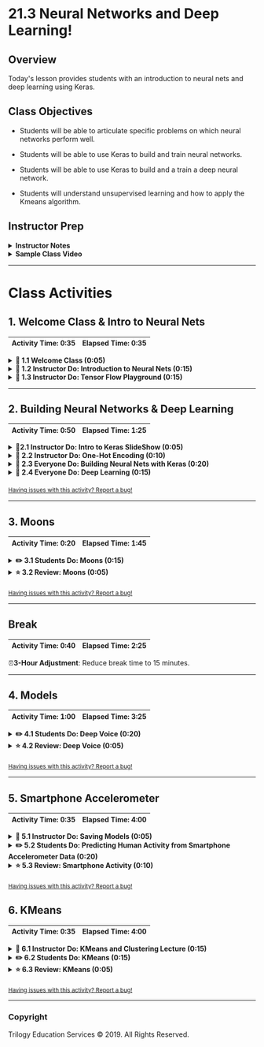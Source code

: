 # 21.3 Neural Networks and Deep Learning!

## Overview

Today's lesson provides students with an introduction to neural nets and deep learning using Keras.

## Class Objectives

* Students will be able to articulate specific problems on which neural networks perform well.

* Students will be able to use Keras to build and train neural networks.

* Students will be able to use Keras to build and a train a deep neural network.

* Students will understand unsupervised learning and how to apply the Kmeans algorithm.

## Instructor Prep

<details>
  <summary><strong>Instructor Notes</summary></strong>

* You may find that this lesson falls on a weekday due to a holiday shifting the course schedule. In this case, we have provided notes within the LP that will allow you to **easily adjust the length of the lesson to fit into a weekday class**.

  * Be on the lookout for a ⏰**3-Hour Adjustment** note at the top of activities in this Lesson Plan. If this class is being taught on a weekday, please utilize the directions found in the note. Keep in mind that breaks will be reduced from 40 minutes to the typical 15 minutes for a weekday class as well.

  * Shortening these activities could potentially limit the students' ability to finish them, so please remind them to utilize office hours to clear up any questions they may have.

* As a reminder these slideshows are for instructor use only - when distributing slides to students, please first export the slides to a PDF file. You may then distribute the PDF file through Slack.

* Please reference our [Student FAQ](../../../05-Instructor-Resources/README.md#unit-21-machine-learning) for answers to questions frequently asked by students of this program. If you have any recommendations for additional questions, feel free to log an issue or a pull request with your desired additions.

</details>

<details>
  <summary><strong>Sample Class Video</summary></strong>

* To view an example class lecture visit (Note video may not reflect latest lesson plan): [Class Video](https://codingbootcamp.hosted.panopto.com/Panopto/Pages/Viewer.aspx?id=f41f4277-27b6-4462-a187-aa88002a53f2)

</details>

- - -

# Class Activities

## 1. Welcome Class & Intro to Neural Nets

| Activity Time:       0:35 |  Elapsed Time:      0:35  |
|---------------------------|---------------------------|

<details>
  <summary><strong> 📣 1.1 Welcome Class (0:05)</strong></summary>

* Explain that today's class will first discuss neural networks and deep learning. Then, move onto the Kmeans unsupervised clustering algorithm.

</details>

<details>
  <summary><strong> 📣 1.2 Instructor Do: Introduction to Neural Nets (0:15)</strong></summary>

* Walk through slides 1-14 (Intro to Neural Networks) of the [slideshow](https://drive.google.com/open?id=14voz4G22b6m-zBVih7Vf1CtbAkweQKyGD-W3yK4ZwdA) and highlight the following:

  * Discuss a few motivating examples of Neural Networks and Deep Learning.

  * Explain that an Artificial Neuron mimics the behavior of a biological neuron in the brain.

  * Explain that an Artificial Neural Network is simply an architecture of interconnected neurons.

  * Explain that a Neural Network processes information in similar ways to the brain. Inputs flow through the network and are trained to detect higher level features as the progress through the network until an output or decision can be made.

  * Show that Neural Networks are just layer of connected Neurons.

  * Point out that unlike other machine learning models, neural network models can be used for two-class classification, multi-class classification, probability, and regression using the same basic structure.

    * Explain that the most common output of a neural network is a two-class classification or probability.

  * Explain that Neural Networks are trained by feeding inputs (i.e. pictures of cats and dogs) through a network, calculating an output, comparing that to a known label, and then using any error to update all of the weights in the network. A Neural Network essentially learns by adjusting it's weights between each node. This controls the activation of neurons.

  * Show an example of using a trained network to predict the label of a cat or a dog in an image.

  * Ask for any additional questions before moving on.

  </details>

<details>
  <summary><strong> 📣 1.3 Instructor Do: Tensor Flow Playground (0:15)</strong></summary>

* Explain that one of the best ways to develop an intuition for how neural nets work is to watch them learn.

* Explain that [Tensor Flow Playground](http://playground.tensorflow.org) is a website where users can configure and train a neural network on different kinds of problems.

* Explain that the objective of this demonstration is to enhance students' intuition for what kinds of problems neural nets perform well on, and how they learn over time.

* Navigate to the [Tensor Flow Playground](http://playground.tensorflow.org/).

  * Slack out the link and encourage students to follow along.

  ![tfp_home.png](Images/tfp_home.png)

* Take a moment to explain the layout of the page to the class.

* Note the "play" button in the top left corner of the page. Explain that clicking this starts training the network.

  ![tf_play.png](Images/tf_play.png)

* In the same row as the play button, there are dropdowns for **Learning Rate**; **Activation Function**; **Regularization**; etc.

  * Explain that these options affect how quickly a network learns, and influence the goodness of its predictions.

  * Explain that tuning these parameters is important, but advanced.

  * For now, leave this row as-is.

* Below this row are headings for **Data**; **Features**; **Hidden Layers**; and **Output**.

* Under **Data**, select the data set on which to train the model.

* Instruct students to select the two blobs in the bottom left.

  ![two_blobs.png](Images/two_blobs.png)

* Explain that changing the **Features** allows the user to  specify properties to look for in the input data.

  * Instruct students to select only x<sub>1</sub> and x<sub>2</sub>, which should be the defaults.

  ![x1_x2.png](Images/x1_x2.png)

* **Hidden Layers** identify "higher-order" patterns and correlations amongst input features.

  * Instruct students to remove all but one hidden layer.

  * Instruct students to configure their hidden layer with 6 neurons.

  * Explain that a common rule of thumb for 3-layer networks is to use three times as many nodes in the hidden layer as in the input layer.

  ![tfp_hidden_layer.png](Images/tfp_hidden_layer.png)

* Finally, note the **Output** image, which plots the network's decision boundaries as it learns.

  * Point out that the output image displays the two blobs in the data on the left.

  ![tfp_setup.png](Images/tfp_setup.png)

* Ask a student to explain how a successful classifier would draw a decision boundary for this data.

  * A good classifier would draw a line between the blobs.

* Emphasize that this data set is **linearly separable**.

* Start training the network, and call attention to the output image on the right-hand side of the page.

* Begin training the model by clicking the play button in the top left corner.

* Point out that, right after the play button is pressed, the fit _changed_ over time.

* The network draws a linear decision boundary, as expected.

  ![nnet_linear_classification.png](Images/nnet_linear_classification.png)

* Explain that this isn't new: A variety of sklearn classifiers already covered in class can draw this boundary just fine.

* Ask a student to name one sklearn model that could distinguish between these two regions.

  * The prototypical model for classifying two distinct regions is **logistic regression**.

* This example shows that neural networks can easily solve linear problems, but doesn't demonstrate their efficacy at modeling nonlinearities.

* Explain to students that neural nets are particularly powerful at modeling nonlinearities.

  * This implies they should be good at distinguishing linearly separable regions, as well.

* Click the blob-in-circle data set on the left.

  ![blob_in_circle.png](Images/blob_in_circle.png)

* Highlight that these two regions are highly nonlinear.

  * The nonlinearity is due to the fact that the regions are separated by a circle, so there's no single _line_ that can be drawn to distinguish them.

* Now, train the network, and observe how neural nets learn nonlinearities.

  * Click the play button in the top left.

  * Point out that, as before, the decision boundary changes in time.

  * Highlight that it takes much longer for the network to find the circular decision boundary than the linear one.

  * It does, nevertheless, manage to separate the regions.

  * Emphasize that this is a huge win over classical methods!

* Explain that, while this is a complicated function to fit, more complicated nonlinearities are common.

* Instruct students to select the spiral data on the left.

  ![spiral.png](Images/spiral.png)

* Point out that this is much more complicated than a simple circle.

* Click the play button in the top left.

* Point out that, this time, the neural net doesn't do such a good job fitting the curves.

  * Point out that this implies there are problems our neural net can't solve.

  ![nnet_failed_spiral.png](Images/nnet_failed_spiral.png)

* Explain that this is because the data is, in some sense, "too nonlinear" for this network.

* Explain that this is where **hidden layers** come in.

* Remind students that each layer of a network distills information that it receives from a previous layer.

  * Explain that, the more complex the nonlinearities in the data, the more "distillation steps" will be required for the network to "understand" where to draw its decision boundaries.

  * Explain that adding hidden layers increases the "level of nonlinearity" a network can detect and fit.

  * Explain that this is why **deep networks**—i.e., those with more than 3 layers—must be used to solve most interesting real-world problems.

* Explain that this problem is, in fact, rather difficult.

* Explain that it requires the addition of hidden layers; more input features; and configuration of the model's learning rate, activation function, and regularization methods.

* Explain that values like the **learning rate** are constants in the learning equations.

* Explain that such constants influence how quickly and how well the network learns.

* Explain that hyperparameter selection is a major topic in deep learning research.

* Set up TensorFlow Playground with the parameters shown in the image below, and click the play button in the top left.

  ![nnet_spiral_setup.png](Images/nnet_spiral_setup.png)

* Point out that the spiral takes much longer to fit than previous data sets.

  * Point out the number in the top left and immediately to the right of the play button.

    * This counts the number of training cycles, or **epochs**, over which the network has been trained.

  * Point out that it takes more epochs to train a network to fit the spiral than to train a network to fit either the circle or two blobs.

* Point out that the final fit still isn't perfect—but, it's extremely good relative to the complexity of the data set and the performance of alternative models.

  ![nnet_successful_spiral.png](Images/nnet_successful_spiral.png)

* Emphasize that this demonstration has shown us:

  * How neural networks learn over time.

  * What properties of a neural network determine how quickly it learns, as well as the goodness of its fit.

* Allow students a few minutes to experiment with the other datasets, features, and layers.

* Take a moment to address remaining questions before proceeding.

</details>

- - -

## 2. Building Neural Networks & Deep Learning

| Activity Time:       0:50 |  Elapsed Time:      1:25  |
|---------------------------|---------------------------|

<details>
  <summary><strong> 📣2.1 Instructor Do: Intro to Keras SlideShow (0:05)</strong></summary>

* Walk through slides 15-21 (Why Keras? Who keras?) of the [slideshow](https://drive.google.com/open?id=14voz4G22b6m-zBVih7Vf1CtbAkweQKyGD-W3yK4ZwdA)  and highlight the following:

  * Explain that we are going to use TensorFlow and Keras to build our Neural Networks. TensorFlow allows us to run our code across multiple platforms in a highly efficient way.

  * Explain that Keras is an abstraction layer on top of TensorFLow that makes it easier to build models. You can relate this to using Plotly.js to build charts instead of using the more verbose D3.js library.

  * Show an example of how Keras provides the standard `model -> fit -> predict` interface that they are used to seeing (with a few additional steps that will be covered later).

  * Finally, ask students to install Keras in their python environment using `conda install tensorflow` and then test the install by importing keras in a jupyter notebook using `import tensorflow.keras`.

</details>

<details>
  <summary><strong> 📣 2.2 Instructor Do: One-Hot Encoding (0:10)</strong></summary>

* This activity is an introduction to one-hot encoding; an essential step in building a neural network classifier.

* Launch Jupyter Notebook, and step through the [01-Ins_One_Hot_Encoding/One_Hot_Encoding.ipynb](Activities/01-Ins_One_Hot_Encoding/Solved/One_Hot_Encoding.ipynb) notebook.

* Explain that when data contains strings for labels, they need to be converted to numeric values.

* Show the example of an input that contains the strings `dog` and `cat`.

  ![Ins_One_Hot_Encoding1](Images/Ins_One_Hot_Encoding1.png)

* Explain that these labels can be converted into numeric values in two steps.

  1. First, label encoding converts our classes into a numeric value as show in the iris example.

  ![Ins_One_Hot_Encoding2](Images/Ins_One_Hot_Encoding2.png)
  ![Ins_One_Hot_Encoding3](Images/Ins_One_Hot_Encoding3.png)

  * Loop through the encoded values to show students the results.

    ![One_Hot_Encoding_labels.png](Images/One_Hot_Encoding_labels.png)

  2. One-Hot Encoding converts that numeric value to a one-hot encoded array. One-Hot Encoding avoids biasing the model by applying numeric classes.

  ![Ins_One_Hot_Encoding4.png](Images/Ins_One_Hot_Encoding4.png)

* Explain that this processes will be frequently used when classifying data using neural networks.

* Slack out a reference for students that are interested in learning more about [One-Hot Encoding](https://machinelearningmastery.com/why-one-hot-encode-data-in-machine-learning/).

* Take a moment to address remaining questions before proceeding.

</details>

<details>
  <summary><strong> 🎉 2.3 Everyone Do: Building Neural Nets with Keras (0:20) </strong></summary>

* ⏰**3-Hour Adjustment**: Reduce activity time to 15 minutes.

* This activity is designed to have students practice creating a simple neural network with Keras by replicating a visual representation.  Students should follow along with the instructor demonstration.

* Open [02-Evr_First_Neural_Network/First_Neural_Network.ipynb](Activities/02-Evr_First_Neural_Network/Solved/First_Neural_Network.ipynb) and slack out the unsolved version to students: [02-Evr_First_Neural_Network/First_Neural_Network.ipynb](Activities/02-Evr_First_Neural_Network/Unsolved/First_Neural_Network.ipynb).

  * The goal of this activity is to create a neural network that matches the diagram below to classify data.

    ![nnet.png](Images/nnet.png)

    * First, use sklearn to build a dataset with 100 samples and 3 features.  Then, create our training and testing data.

    ![Evr_First_Neural_Network1.png](Images/Evr_First_Neural_Network1.png)

    ![Evr_First_Neural_Network2.png](Images/Evr_First_Neural_Network2.png)

    * Scale the feature data using the StandardScaler.  Remember to scale both the testing and training data.

      * Scaling is extremely important with neural networks.  Without scaling, it is difficult for the training cycle to converge.

      ![Evr_First_Neural_Network3.png](Images/Evr_First_Neural_Network3.png)

      ![Evr_First_Neural_Network4.png](Images/Evr_First_Neural_Network4.png)

    * Note that for regressions the y-values will also be scaled, but in this case it is not necessary since one-hot-encoding is used for the outputs.

      ![Evr_First_Neural_Network5.png](Images/Evr_First_Neural_Network5.png)

    * Create a sequential model.  This means that the data flows from layer to the next.

      ![Evr_First_Neural_Network6.png](Images/Evr_First_Neural_Network6.png)

    * Next, add a layer to the function using `Dense` (for a densely connected layer).

      * Here, specify the number of of inputs as the `input_dim` parameter which should be equal to the input dimensions (number of features).

      * Additionally, `units` is the number of desired nodes in the layer.

      * Also, specify the type of activation function.  Here, ReLu is used.

      ![Evr_First_Neural_Network7.png](Images/Evr_First_Neural_Network7.png)

    * Add an output layer.

      * Since this is a classification model, the number of nodes in this layer should equal the possible outcomes or classes.  For example, if three outcomes were available, then this layer would have 3 nodes.  This example has two outcomes, therefore two nodes are used.

      * The softmax activation function is used which is typically used in a neural network classifier.

      ![Evr_First_Neural_Network8.png](Images/Evr_First_Neural_Network8.png)

    * `model.summary()` gives us the output shape as expected; 4 nodes in the first layer and 2 in the final layer.

      ![Evr_First_Neural_Network9.png](Images/Evr_First_Neural_Network9.png)

    * Now that the structure of the model has been defined, it is compiled using a loss function and optimizer.

      * Use Categorical Crossentropy for classification models and MSE (Mean Squared Error) for linear regression.

      * Here, an additional training metric, `accuracy`, is also specified.

      ![Evr_First_Neural_Network10.png](Images/Evr_First_Neural_Network10.png)

    * Finally, train (fit) the model!

      * Training consists of using the optimizer and loss function to update weights during each iteration of your training cycle.  This training using 1000 iterations or epochs.

      ![Evr_First_Neural_Network11.png](Images/Evr_First_Neural_Network11.png)

    * Evaluate the model using our testing data.

      ![Evr_First_Neural_Network11.png](Images/Evr_First_Neural_Network12.png)

    * Make predictions with the model.

      ![Evr_First_Neural_Network12.png](Images/Evr_First_Neural_Network13.png)

</details>

<details>
  <summary><strong> 🎉 2.4 Everyone Do: Deep Learning (0:15) </strong></summary>

* ⏰**3-Hour Adjustment**: Reduce activity time to 10 minutes.

* This activity compares a regular neural network to a deep learning network. It is designed to be lived coded along with students.

* Open [03-Evr_Deep_Learning/Deep_Learning.ipynb](Activities/03-Evr_Deep_Learning/Solved/Deep_Learning.ipynb) as a resource and slack out the unsolved version to students: [03-Evr_Deep_Learning/Deep_Learning.ipynb](Activities/03-Evr_Deep_Learning/Unsolved/Deep_Learning.ipynb)

  * First, show that the output for this dataset is a set of concentric circles where the inner circle is one class and the outer circle is another class.

  ![Evr_Deep_Learning1](Images/Evr_Deep_Learning1.png)

  * This is a classification problem.  Many classification models are designed to simply draw a line between two **linearly separable** regions of a space. However, this dataset is **non-linear** and no such line can be used to designate between the two classes.

  * Reiterate that neural networks are great at classifying non-linear data.

  * First, scale and pre-process the data. This is always the first step before using a neural network.

  ![Evr_Deep_Learning2](Images/Evr_Deep_Learning2.png)

  * This example compares two models.  The first is a regular neural network of 2 inputs, 6 hidden nodes, and 2 output nodes.  The second is a a deep neural network possessing a second hidden layer with 6 hidden nodes. These extra nodes help the network adapt to the non-linear data.

    * First, build the neural network with one hidden layer.

    * Note that the rule-of-thumb for a neural network is to have triple the amount of nodes in the hidden layer as the number of inputs. (This is not true of deep learning.)

    ![Evr_Deep_Learning3](Images/Evr_Deep_Learning3.png)

    * Then, build a deep learning neural network with a second layer of 6 nodes.

    ![Evr_Deep_Learning4](Images/Evr_Deep_Learning4.png)

  * Finally, show that the deep learning neural network has an accuracy score of .92 while the regular neural network has an accuracy score of .68.

    * Remember to use the test set to validate the model.

    ![Evr_Deep_Learning5](Images/Evr_Deep_Learning5.png)

</details>

<sub>[Having issues with this activity? Report a bug!](https://bit.ly/2Rnp8Cf)</sub>

- - -

## 3. Moons

| Activity Time:       0:20 |  Elapsed Time:      1:45  |
|---------------------------|---------------------------|

<details>
  <summary><strong> ✏️ 3.1 Students Do: Moons (0:15) </strong></summary>

* ⏰**3-Hour Adjustment**: Reduce activity time to 10 minutes.

* In this activity, students will create a regular Neural Network and a Deep Neural Network. Then, compare the accuracy of each.

* **Files**

  * [04-Stu_Moons/Moons.ipynb](Activities/04-Stu_Moons/Unsolved/Moons.ipynb)

* **Instructions:** [04-Stu_Moons/README.md](Activities/04-Stu_Moons/README.md)

  * Create a Neural Network and Deep Neural Network Classifier that correctly classifies both moons from the dataset.

  * Train both models using 100 training epochs.

  * Compare the accuracy of both models.

* **Bonus:**

  * Try to find the minimal architecture (number of nodes) and minimum training iterations required to achieve a score of at least .90.

</details>

<details>
  <summary><strong> ⭐ 3.2 Review: Moons (0:05)</strong></summary>

* Open [04-Stu_Moons/Moons.ipynb](Activities/04-Stu_Moons/Solved/Moons.ipynb) and walk through the solution.

  * First, show that the output for this dataset is a set of interweaving half circles (moons).

  ![Stu_Moons1](Images/Stu_Moons1.png)

  * Explain that this is another example of a classification problem where a neural network can excel by adapting to the non-linearity of the dataset.

  * Quickly show that the steps for pre-processing, building, compiling, and training the model are all the same as before.

  * Point out that once again, our deep learning model outperforms the standard neural network.

  ![Stu_Moons2](Images/Stu_Moons2.png)

</details>

<sub>[Having issues with this activity? Report a bug!](https://bit.ly/39SgBxF)</sub>

- - -

## Break

| Activity Time:       0:40 |  Elapsed Time:      2:25  |
|---------------------------|---------------------------|

⏰**3-Hour Adjustment**: Reduce break time to 15 minutes.

- - -

## 4. Models

| Activity Time:       1:00 |  Elapsed Time:      3:25  |
|---------------------------|---------------------------|

<details>
  <summary><strong> ✏️ 4.1 Students Do: Deep Voice (0:20)</strong></summary>

* ⏰**3-Hour Adjustment**: Skip this **Students Do** activity and continue on to the review activity.

* In this activity, students apply a deep learning neural network to predict the gender of a voice using acoustic properties of the voice and speech.

* Explain that they will be are revisiting the voice gender dataset from the previous class, but this time applying a neural network classifier.

* **Files**

  * [05-Stu_Voice_Recognition.ipynb](Activities/05-Stu_Deep_Voice/Unsolved/Voice_Recognition.ipynb)

  * [05-Stu_Deep_Voice/voice.csv](Activities/05-Stu_Deep_Voice/Resources/voice.csv)

  * [05-Stu_Deep_Voice/voice.md](Activities/05-Stu_Deep_Voice/Resources/voice.md)

* **Instructions:** [05-Stu_Deep_Voice/README.md](Activities/05-Stu_Deep_Voice/README.md)

  * Create a deep learning model with 2 hidden layers.  Each layer should have 100 nodes.

  * Compile and fit the model.

  * Quantify (score) the model.

  * Use the first 5 testing data points to make predictions.  Then, compare the predictions to the actual labels.

</details>

<details>
  <summary><strong> ⭐ 4.2 Review: Deep Voice (0:05) </strong></summary>

* **⏰3-Hour Adjustment**: This review activity is now an **Everyone Do**.

  * Spend only 15 minutes on this activity.

  * Use the review section as guidance for talking points as you live-code along with the students.

  * Be sure to take your time and answer all student questions along the way.

* Point out that this dataset requires applying label encoding and one-hot encoding on the y-labels since they are categorical and contain the strings `male` and `female`.

  ![Stu_Deep_Voice1](Images/Stu_Deep_Voice1.png)

* Explain that for this model, a more complex network is designed with 100 nodes in each hidden layer. This larger number of nodes will allow the neural network to adapt to the dataset.

  ![Stu_Deep_Voice2](Images/Stu_Deep_Voice2.png)

* Warn students that neural networks are often prone to over-fitting. Neural Network architectures should always be validated to ensure that they are not over-fitting to the training data and thus performing poorly on new data values.

* Explain that the `predict_classes` method makes a prediction and returns the original categorical encoding. The `inverse_transform` of our label encoder is applied to convert the encoded prediction to the original string value of `male` or `female`.

  ![Stu_Deep_Voice3](Images/Stu_Deep_Voice3.png)

* Ask students if they have any questions before moving on.

</details>

<sub>[Having issues with this activity? Report a bug!](https://bit.ly/3c2U1DW)</sub>

- - -

## 5. Smartphone Accelerometer

| Activity Time:       0:35 |  Elapsed Time:      4:00  |
|---------------------------|---------------------------|

<details>
  <summary><strong> 📣 5.1 Instructor Do: Saving Models (0:05)</strong></summary>

* Explain that training a Neural Network can be expensive and time consuming. However, Keras provides a mechanism for saving and loading trained models.

* Open [06-Ins_Saving_Models/Saving_Models.ipynb](Activities/06-Ins_Saving_Models/Solved/Saving_Models.ipynb) in jupyter notebook, and demonstrate to students how to save the trained model created in the previous activity.

* Show that `model.save("modelname.h5")` can be called to save a trained model.

  ![Ins_Saving_Models1](Images/Ins_Saving_Models1.png)

* Explain that the `.h5` file extension refers to the [HDF5 binary format](https://support.hdfgroup.org/HDF5/)

* The `load_model` function is used to load a saved model in Keras.

  ![Ins_Saving_Models2](Images/Ins_Saving_Models2.png)

* Explain that saving a loading models is a common way to share and reuse trained models.

  ![Ins_Saving_Models3](Images/Ins_Saving_Models3.png)

</details>

<details>
  <summary><strong> ✏️ 5.2 Students Do: Predicting Human Activity from Smartphone Accelerometer Data (0:20)</strong></summary>

* **⏰3-Hour Adjustment**: Reduce activity time to 15 minutes.

* **Files**

  * [07-Stu_Smartphone/Smartphone_Activity_Detector.ipynb](Activities/07-Stu_Smartphone/Unsolved/Smartphone_Activity_Detector.ipynb)

  * [07-Stu_Smartphone/X_train.txt](Activities/07-Stu_Smartphone/Resources/Train/X_train.txt)

  * [07-Stu_Smartphone/y_train.txt](Activities/07-Stu_Smartphone/Resources/Train/y_train.txt)

  * [07-Stu_Smartphone/X_test.txt](Activities/07-Stu_Smartphone/Resources/Test/X_test.txt)

  * [07-Stu_Smartphone/y_test.txt](Activities/07-Stu_Smartphone/Resources/Test/y_test.txt)

* **Instructions:** [07-Stu_Smartphone/README.txt](Activities/07-Stu_Smartphone/README.md)

* Follow the comments in the provided starter file to:

  * Encode necessary labels.

  * Build and train a deep learning model.

  * Save the model.

  * Load to model.

  * Use the loaded model to predict the activity of a smartphone user based one data point from the test set.

</details>

<details>
  <summary><strong> ⭐ 5.3 Review: Smartphone Activity (0:10)</strong></summary>

* Ask a student to explain what they had to do to complete the activity.

  * Remind the class that the point of the activity is to determine whether someone is standing, sitting, walking, etc., based on accelerometer data collected from their smartphones.

  * Point out that this is a **multi-class classification** problem, and reiterate that neural nets often perform well on such problems.

* Explain that the "shape" of the solution is as follows:

  * Load and preprocess data, including one-hot encoding of categorical data.

  * Create and fit the model.

  * Persist the model for later use.

  * Test the model's accuracy, and test its performance on a validation set.

* Point out that this is essentially the same process used with any machine learning algorithm.

* Launch Jupyter, and open the solved [07-Stu_Smartphone/Smartphone_Activity_Detector.ipynb](Activities/07-Stu_Smartphone/Solved/Smartphone_Activity_Detector.ipynb).

* Point out that the first several cells of the notebook simply use Pandas to load the _X_-training and _X_-testing data.

  ![load_x_data.png](Images/load_x_data.png)

* Point out that _y_ data is loaded differently.

* After loading `y_train_df`, `y_train` is created with [keras.utils.to_categorical](https://keras.io/utils/#to_categorical).

  * Remind students that `to_categorical` converts a row's class label into a one-hot encoded vector, with a `1` in the slot corresponding to the row's original class, and `0` elsewhere.

  * Remind students that this is done because neural networks require  _numerical_ inputs rather than strings. One-hot encoding maps string-based label encodings (e.g., the label `WALKING`) with a purely numerical vector (e.g., `[0, ..., 1, ..., 0]`, where the slot containing `1` corresponds to the label `WALKING`).

  ![one_hot.png](Images/one_hot.png)

* Point out that, after loading and preprocessing the training data, the test data is loaded.

  ![load_test.png)](Images/load_test.png)

* This concludes the preprocessing steps.

* Ask a student to explain how to initialize a Sequential model in Keras.

  * Explain that to initialize a sequential model, one simply calls the `Sequential` constructor.

  ![Smartphone_sequential.png](Images/Smartphone_sequential.png)

* Ask a student to explain the architecture of the network they built.

  * Remind students that this activity required them to build a 3-layer neural network.

* Ask a student to explain how they they added their hidden layers.

  * Explain that to add a layer to a sequential model, one simply calls `add`.

  * Explain that the input layer is a `Dense` layer.

* Ask a student to explain why this layer has `input_dim=X_train.shape[1]`.

  * Because `X_train.shape[1]` contains the number of columns in our data, it is used to set `input_dim`.

    ![Smartphone_hidden_layers.png](Images/Smartphone_hidden_layers.png)

* Ask a student to explain how they added their output layer.

  * Explain that to add the output layer, `add` is called yet again.

* Ask a student to explain why `y_train.shape[1]` is passed to the `Dense` constructor.

  * Remind students that the output layer must have one neuron corresponding to each class label in the training set. Each neuron generates a probability that the input belongs to _its_ corresponding class. These predictions can be aggregated to produce a single most likely class.

  ![Smartphone_output_layer.png](Images/Smartphone_output_layer.png)

* Now, the model is compiled and fit to the training data.

  * Explain that the defaults chosen for the parameters here should be taken as "fixed" for our purposes, but that students can and should experiment with different options later on in their machine learning practice.

  * Remind students that `epochs` refers to the number of iterations of adjusting weights using the optimizer and loss functions.

  ![Smartphone_compile.png](Images/Smartphone_compile.png)

  ![Smartphone_fit.png](Images/Smartphone_fit.png)

* Explain that, after training, the model is saved and loaded the with the `save` and `load_model` methods, respectively.

  ![Smartphone_save.png](Images/Smartphone_save.png)

* Ask a student to explain why saving a model might be important.

  * Remind students that training a network is computationally expensive, so saving the network's trained weights allows training to be bypassed when making predictions later.

* Finally, explain that the model is tested and used to make predictions in essentially the same way other machine learning models have been tested.

  ![Smartphone_final.png](Images/Smartphone_final.png)

* Take a moment to address remaining questions before slacking out the solution and dismissing class.

</details>

<sub>[Having issues with this activity? Report a bug!](https://bit.ly/3c05c0e)</sub>

## 6. KMeans

| Activity Time:       0:35 |  Elapsed Time:      4:00  |
|---------------------------|---------------------------|

<details>
  <summary><strong> 📣 6.1 Instructor Do: KMeans and Clustering Lecture (0:15)</strong></summary>

* Walk through slides 22-32 (Kmeans) of the [slideshow](https://drive.google.com/open?id=14voz4G22b6m-zBVih7Vf1CtbAkweQKyGD-W3yK4ZwdA) and highlight the following points:

  * Unsupervised machine learning algorithms draw inferences directly from the data without any previously labeled outputs (i.e. no `y` labels).

  * One common type of unsupervised learning is cluster analysis. That is, the algorithms attempt to group data into clusters based on relationships and features in the data.

    ![clustering.jpg](Images/clustering.jpg)

  * While clustering may be intuitive to humans, clustering algorithms have to decide which data points belong together.

    ![clustered.png](Images/clustered.png)

  * KMeans clustering will group the data into `k` groups.

  * The cluster center is the mean of all the points belonging to that cluster. Therefore each point is closer to it’s own cluster’s center than it is to other cluster centers.

    ![cluster-centers.png](Images/cluster-centers.png)

  * A small k will create larger clusters.

    ![k2.png](Images/k2.png)

  * A large k will create smaller clusters.

    ![k6.png](Images/k6.png)

  * Explain that predicting new values with a trained Kmeans model means that you are looking at the cluster centers to see which cluster is closest to the new data.

    ![kmeans-predict.png](Images/kmeans-predict.png)

  * A centroid in geometry is the center of a geometric object, here it refers to the center of a cluster.

* Open [08-Ins_Kmeans/Kmeans.ipynb](Activities/08-Ins_Kmeans/Solved/Kmeans.ipynb) and walk through the code for Kmeans and highlight the following:

  * This example creates random data with four data clusters. This can be visualized through the scatter plot.

    ![four-clusters.png](Images/four-clusters.png)

  * Explain that since four clusters can be seen in the data, `k=4` is used when creating our Kmeans model.

    ![k4-model.png](Images/k4-model.png)

  * The model is fit to the data and the clusters are predicted.

    ![kmeans-fit-predict.png](Images/kmeans-fit-predict.png)

  * The cluster predictions can then be plotted to visually see if the model correctly clustered the data.

    ![kmeans-clustered.png](Images/kmeans-clustered.png)

</details>

<details>
  <summary><strong> ✏️ 6.2 Students Do: KMeans (0:15)</strong></summary>

* **⏰3-Hour Adjustment**: Skip this **Students Do** activity and continue on to the review activity.

* **File**: [09-Stu_Kmeans/Kmeans.ipynb](Activities/09-Stu_Kmeans/Unsolved/Kmeans.ipynb)

* **Instructions:** [09-Stu_Kmeans/README.md](Activities/09-Stu_Kmeans/README.md)

  * Use the starter code to fit a Kmeans model to a dataset.

  * Visualize the results by creating a plot that looks like the following.

    ![Stu_Kmeans_plot](Images/Stu_Kmeans_plot.png)

* **Bonus:**

  * Look up how to get the centers of the Kmeans clusters and plot them!

</details>

<details>
  <summary><strong>⭐ 6.3 Review: KMeans (0:05)</strong></summary>

* **⏰3-Hour Adjustment**: This review activity is now an **Everyone Do**.

  * Spend only 15 minutes on this activity.

  * Use the review section as guidance for talking points as you live-code along with the students.

  * Be sure to take your time and answer all student questions along the way.

* Open up the solution, [09-Stu_Kmeans/Kmeans.ipynb](Activities/09-Stu_Kmeans/Solved/Kmeans.ipynb) and walk through the code. Be sure to explain the following:

  * The data for this activity was generated with 6 clusters.

    ![six-clusters.png](Images/six-clusters.png)

  * However, 12 clusters was required for this assignment.

  * Normally, when clustering is used, the user has a general idea about how many clusters are appropriate.  Sometimes, it does not correlate with the number of clusters that are expected after a visual inspection.

    * Contextualize this for students by giving the following example: Imagine looking at a plot of employee skills.  One of the clusters represents programmers, but within that group there exists python programmers and javascript programmers as sub-groups.

    ![k12-model.png](Images/k12-model.png)

  * Use the predicted clusters to show how the algorithm decided to split the data into 12 unique clusters.

    ![clusters-predicted.png](Images/clusters-predicted.png)

  * Show that the `cluster_centers_` attribute from the trained model is used to plot the cluster centers. The `labels_` attribute is used to plot the color of each cluster.

    ![cluster-centers-attributes.png](Images/cluster-centers-attributes.png)

    ![scatter-with-cluster-centers.png](Images/scatter-with-cluster-centers.png)

</details>

<sub>[Having issues with this activity? Report a bug!](https://bit.ly/2USSIlr)</sub>

- - -

### Copyright

Trilogy Education Services © 2019. All Rights Reserved.

